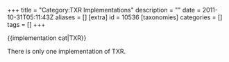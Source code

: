 +++
title = "Category:TXR Implementations"
description = ""
date = 2011-10-31T05:11:43Z
aliases = []
[extra]
id = 10536
[taxonomies]
categories = []
tags = []
+++

{{implementation cat|TXR}}

There is only one implementation of TXR.

